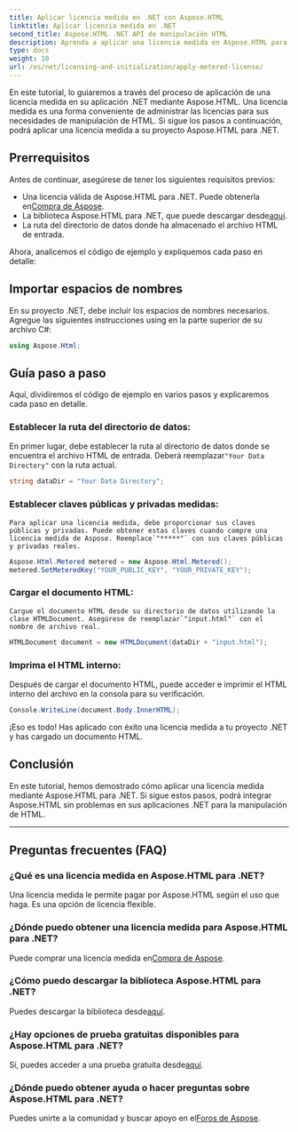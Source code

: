 ```yaml
---
title: Aplicar licencia medida en .NET con Aspose.HTML
linktitle: Aplicar licencia medida en .NET
second_title: Aspose.HTML .NET API de manipulación HTML
description: Aprenda a aplicar una licencia medida en Aspose.HTML para .NET. Administre sus necesidades de manipulación de HTML de manera eficiente. ¡Comience ahora!
type: docs
weight: 10
url: /es/net/licensing-and-initialization/apply-metered-license/
---
```

En este tutorial, lo guiaremos a través del proceso de aplicación de una licencia medida en su aplicación .NET mediante Aspose.HTML. Una licencia medida es una forma conveniente de administrar las licencias para sus necesidades de manipulación de HTML. Si sigue los pasos a continuación, podrá aplicar una licencia medida a su proyecto Aspose.HTML para .NET.

## Prerrequisitos

Antes de continuar, asegúrese de tener los siguientes requisitos previos:

-  Una licencia válida de Aspose.HTML para .NET. Puede obtenerla en[Compra de Aspose](https://purchase.aspose.com/buy).
-  La biblioteca Aspose.HTML para .NET, que puede descargar desde[aquí](https://releases.aspose.com/html/net/).
- La ruta del directorio de datos donde ha almacenado el archivo HTML de entrada.

Ahora, analicemos el código de ejemplo y expliquemos cada paso en detalle:

## Importar espacios de nombres

En su proyecto .NET, debe incluir los espacios de nombres necesarios. Agregue las siguientes instrucciones using en la parte superior de su archivo C#:

```csharp
using Aspose.Html;
```

## Guía paso a paso

Aquí, dividiremos el código de ejemplo en varios pasos y explicaremos cada paso en detalle.

### Establecer la ruta del directorio de datos:

   En primer lugar, debe establecer la ruta al directorio de datos donde se encuentra el archivo HTML de entrada. Deberá reemplazar`"Your Data Directory"` con la ruta actual.

   ```csharp
   string dataDir = "Your Data Directory";
   ```

### Establecer claves públicas y privadas medidas:

    Para aplicar una licencia medida, debe proporcionar sus claves públicas y privadas. Puede obtener estas claves cuando compre una licencia medida de Aspose. Reemplace`"*****"` con sus claves públicas y privadas reales.

   ```csharp
   Aspose.Html.Metered metered = new Aspose.Html.Metered();
   metered.SetMeteredKey("YOUR_PUBLIC_KEY", "YOUR_PRIVATE_KEY");
   ```

### Cargar el documento HTML:

    Cargue el documento HTML desde su directorio de datos utilizando la clase HTMLDocument. Asegúrese de reemplazar`"input.html"` con el nombre de archivo real.

   ```csharp
   HTMLDocument document = new HTMLDocument(dataDir + "input.html");
   ```

### Imprima el HTML interno:

   Después de cargar el documento HTML, puede acceder e imprimir el HTML interno del archivo en la consola para su verificación.

   ```csharp
   Console.WriteLine(document.Body.InnerHTML);
   ```

¡Eso es todo! Has aplicado con éxito una licencia medida a tu proyecto .NET y has cargado un documento HTML.

## Conclusión

En este tutorial, hemos demostrado cómo aplicar una licencia medida mediante Aspose.HTML para .NET. Si sigue estos pasos, podrá integrar Aspose.HTML sin problemas en sus aplicaciones .NET para la manipulación de HTML.

---

## Preguntas frecuentes (FAQ)

### ¿Qué es una licencia medida en Aspose.HTML para .NET?
Una licencia medida le permite pagar por Aspose.HTML según el uso que haga. Es una opción de licencia flexible.

### ¿Dónde puedo obtener una licencia medida para Aspose.HTML para .NET?
 Puede comprar una licencia medida en[Compra de Aspose](https://purchase.aspose.com/buy).

### ¿Cómo puedo descargar la biblioteca Aspose.HTML para .NET?
 Puedes descargar la biblioteca desde[aquí](https://releases.aspose.com/html/net/).

### ¿Hay opciones de prueba gratuitas disponibles para Aspose.HTML para .NET?
 Sí, puedes acceder a una prueba gratuita desde[aquí](https://releases.aspose.com/).

### ¿Dónde puedo obtener ayuda o hacer preguntas sobre Aspose.HTML para .NET?
 Puedes unirte a la comunidad y buscar apoyo en el[Foros de Aspose](https://forum.aspose.com/).
